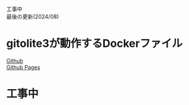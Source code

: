 工事中  
最後の更新(2024/08)  
# gitolite3が動作するDockerファイル
[Github](https://github.com/oxxpeh/docker-gitolite3)   
[Github Pages](https://oxxpeh.github.io/docker-gitolite3/)
# 工事中
